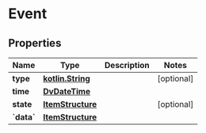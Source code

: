 # Event

## Properties
Name | Type | Description | Notes
------------ | ------------- | ------------- | -------------
**type** | [**kotlin.String**](.md) |  |  [optional]
**time** | [**DvDateTime**](DvDateTime.md) |  | 
**state** | [**ItemStructure**](ItemStructure.md) |  |  [optional]
**&#x60;data&#x60;** | [**ItemStructure**](ItemStructure.md) |  | 
